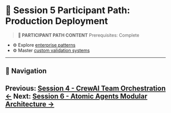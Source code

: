 # 📝 Session 5 Participant Path: Production Deployment

> **📝 PARTICIPANT PATH CONTENT**
> Prerequisites: Complete   
- ⚙️ Explore [enterprise patterns](Session5_ModuleB_Enterprise_PydanticAI.md)  
- ⚙️ Master [custom validation systems](Session5_ModuleC_Custom_Validation_Systems.md)  
---

## 🧭 Navigation

**Previous:** [Session 4 - CrewAI Team Orchestration ←](Session4_CrewAI_Team_Orchestration.md)
**Next:** [Session 6 - Atomic Agents Modular Architecture →](Session6_Atomic_Agents_Modular_Architecture.md)
---
